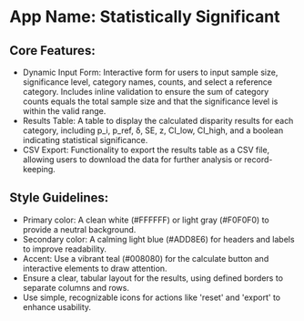 # **App Name**: Statistically Significant

## Core Features:

- Dynamic Input Form: Interactive form for users to input sample size, significance level, category names, counts, and select a reference category.  Includes inline validation to ensure the sum of category counts equals the total sample size and that the significance level is within the valid range.
- Results Table: A table to display the calculated disparity results for each category, including p_i, p_ref, δ, SE, z, CI_low, CI_high, and a boolean indicating statistical significance.
- CSV Export: Functionality to export the results table as a CSV file, allowing users to download the data for further analysis or record-keeping.

## Style Guidelines:

- Primary color: A clean white (#FFFFFF) or light gray (#F0F0F0) to provide a neutral background.
- Secondary color: A calming light blue (#ADD8E6) for headers and labels to improve readability.
- Accent: Use a vibrant teal (#008080) for the calculate button and interactive elements to draw attention.
- Ensure a clear, tabular layout for the results, using defined borders to separate columns and rows.
- Use simple, recognizable icons for actions like 'reset' and 'export' to enhance usability.